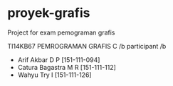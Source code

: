 # proyek-grafis
Project for exam pemograman grafis

TI14KB67 PEMROGRAMAN GRAFIS C
/b
participant
/b
 - Arif Akbar D P [151-111-094]
 - Catura Bagastra M R [151-111-112]
 - Wahyu Try I [151-111-126]
